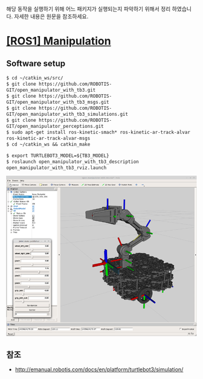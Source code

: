 해당 동작을 실행하기 위해 어느 패키지가 실행되는지 파악하기 위해서 정리 하였습니다. 자세한 내용은 원문을 참조하세요.

# [[ROS1] Manipulation](http://emanual.robotis.com/docs/en/platform/turtlebot3/manipulation/#manipulation)

## Software setup

```
$ cd ~/catkin_ws/src/
$ git clone https://github.com/ROBOTIS-GIT/open_manipulator_with_tb3.git
$ git clone https://github.com/ROBOTIS-GIT/open_manipulator_with_tb3_msgs.git
$ git clone https://github.com/ROBOTIS-GIT/open_manipulator_with_tb3_simulations.git
$ git clone https://github.com/ROBOTIS-GIT/open_manipulator_perceptions.git
$ sudo apt-get install ros-kinetic-smach* ros-kinetic-ar-track-alvar ros-kinetic-ar-track-alvar-msgs
$ cd ~/catkin_ws && catkin_make
```

```
$ export TURTLEBOT3_MODEL=${TB3_MODEL}
$ roslaunch open_manipulator_with_tb3_description open_manipulator_with_tb3_rviz.launch
```

![img](ros1_manipulation.assets/TurtleBot3_with_Open_Manipulator.png)


## 참조

- http://emanual.robotis.com/docs/en/platform/turtlebot3/simulation/

